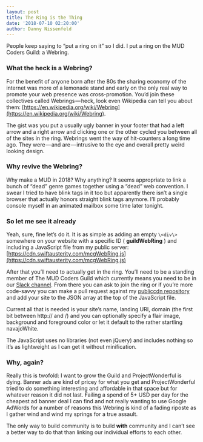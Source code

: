 ```yaml
---
layout: post
title: The Ring is the Thing
date: '2018-07-10 02:20:00'
author: Danny Nissenfeld
---
```


People keep saying to “put a ring on it” so I did. I put a ring on the MUD Coders Guild: a Webring.

### What the heck is a Webring?

For the benefit of anyone born after the 80s the sharing economy of the internet was more of a lemonade stand and early on the only real way to promote your web presence was cross-promotion. You’d join these collectives called Webrings — heck, look even Wikipedia can tell you about them: [https://en.wikipedia.org/wiki/Webring](https://en.wikipedia.org/wiki/Webring).

The gist was you put a usually ugly banner in your footer that had a left arrow and a right arrow and clicking one or the other cycled you between all of the sites in the ring. Webrings went the way of hit-counters a long time ago. They were — and are — intrusive to the eye and overall pretty weird looking design.

### Why revive the Webring?

Why make a MUD in 2018? Why anything? It seems appropriate to link a bunch of “dead” genre games together using a “dead” web convention. I swear I tried to have blink tags in it too but apparently there isn’t a single browser that actually honors straight blink tags anymore. I’ll probably console myself in an animated mailbox some time later tonight.

### So let me see it already

Yeah, sure, fine let’s do it. It is as simple as adding an empty `\<div\>` somewhere on your website with a specific ID ( **guildWebRing** ) and including a JavaScript file from my public server: [https://cdn.swiftausterity.com/mcgWebRing.js](https://cdn.swiftausterity.com/mcgWebRing.js)

After that you’ll need to actually get in the ring. You’ll need to be a standing member of The MUD Coders Guild which currently means you need to be in our [Slack channel](https://mudcoders.slack.com/). From there you can ask to join the ring or if you’re more code-savvy you can make a pull request against my [publiccdn repository](https://github.com/swiftausterity/publiccdn) and add your site to the JSON array at the top of the JavaScript file.

Current all that is needed is your site’s name, landing URI, domain (the first bit between http:// and /) and you can optionally specify a flair image, background and foreground color or let it default to the rather startling navajoWhite.

The JavaScript uses no libraries (not even jQuery) and includes nothing so it’s as lightweight as I can get it without minification.

### Why, again?

Really this is twofold: I want to grow the Guild and ProjectWonderful is dying. Banner ads are kind of pricey for what you get and ProjectWonderful tried to do something interesting and affordable in that space but for whatever reason it did not last. Failing a spend of 5+ USD per day for the cheapest ad banner deal I can find and not really wanting to use Google AdWords for a number of reasons this Webring is kind of a fading riposte as I gather wind and wind my springs for a true assault.

The only way to build community is to build **with** community and I can’t see a better way to do that than linking our individual efforts to each other.


